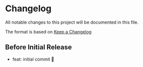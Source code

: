 # Changelog
All notable changes to this project will be documented in this file.

The format is based on [Keep a Changelog](http://keepachangelog.com/en/1.0.0/)

## Before Initial Release

- feat: initial commit 🎉
